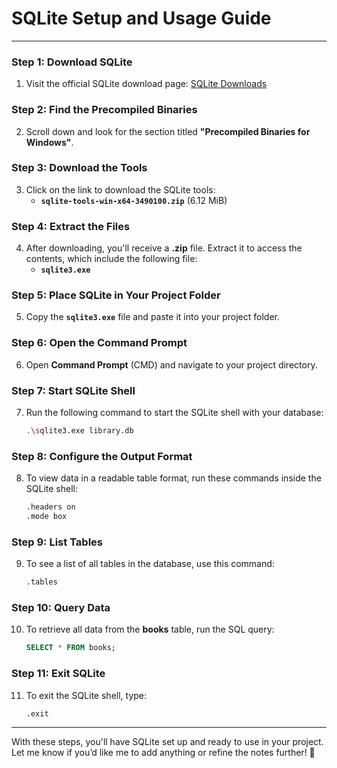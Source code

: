 # **SQLite Setup and Usage Guide**

---

### **Step 1: Download SQLite**
1. Visit the official SQLite download page: [SQLite Downloads](https://www.sqlite.org/download.html)

### **Step 2: Find the Precompiled Binaries**
2. Scroll down and look for the section titled **"Precompiled Binaries for Windows"**.

### **Step 3: Download the Tools**
3. Click on the link to download the SQLite tools:
   - **`sqlite-tools-win-x64-3490100.zip`** (6.12 MiB)

### **Step 4: Extract the Files**
4. After downloading, you'll receive a **.zip** file. Extract it to access the contents, which include the following file:
   - **`sqlite3.exe`**

### **Step 5: Place SQLite in Your Project Folder**
5. Copy the **`sqlite3.exe`** file and paste it into your project folder.

### **Step 6: Open the Command Prompt**
6. Open **Command Prompt** (CMD) and navigate to your project directory.

### **Step 7: Start SQLite Shell**
7. Run the following command to start the SQLite shell with your database:
   ```sh
   .\sqlite3.exe library.db
   ```

### **Step 8: Configure the Output Format**
8. To view data in a readable table format, run these commands inside the SQLite shell:
   ```sh
   .headers on
   .mode box
   ```

### **Step 9: List Tables**
9. To see a list of all tables in the database, use this command:
   ```sh
   .tables
   ```

### **Step 10: Query Data**
10. To retrieve all data from the **books** table, run the SQL query:
    ```sql
    SELECT * FROM books;
    ```

### **Step 11: Exit SQLite**
11. To exit the SQLite shell, type:
    ```sh
    .exit
    ```

---

With these steps, you'll have SQLite set up and ready to use in your project. Let me know if you’d like me to add anything or refine the notes further! 🚀

